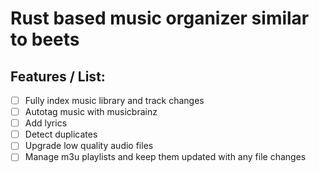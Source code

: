 # Rust based music organizer similar to beets

## Features / List:
- [ ] Fully index music library and track changes
- [ ] Autotag music with musicbrainz
- [ ] Add lyrics
- [ ] Detect duplicates
- [ ] Upgrade low quality audio files
- [ ] Manage m3u playlists and keep them updated with any file changes
